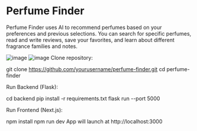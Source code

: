 # Perfume Finder
Perfume Finder uses AI to recommend perfumes based on your preferences and previous selections. You can search for specific perfumes, read and write reviews, save your favorites, and learn about different fragrance families and notes.


![image](https://github.com/user-attachments/assets/728ae356-2ce5-41b8-809a-6325c480909a)
![image](https://github.com/user-attachments/assets/004faaa0-c5be-4d69-9955-1edec03047ed)
Clone repository:

git clone https://github.com/yourusername/perfume-finder.git
cd perfume-finder

Run Backend (Flask):

cd backend
pip install -r requirements.txt
flask run --port 5000


Run Frontend (Next.js):


npm install
npm run dev
App will launch at http://localhost:3000

